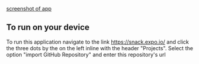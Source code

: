 
[screenshot of app](https://github.com/ekm6/cs262/blob/master/HW/HW03/screenshot.png)
## To run on your device 

To run this application navigate to the link https://snack.expo.io/ and click the three dots by the on the left inline with the header "Projects". Select the option "import GitHub Repository" and enter this repository's url
